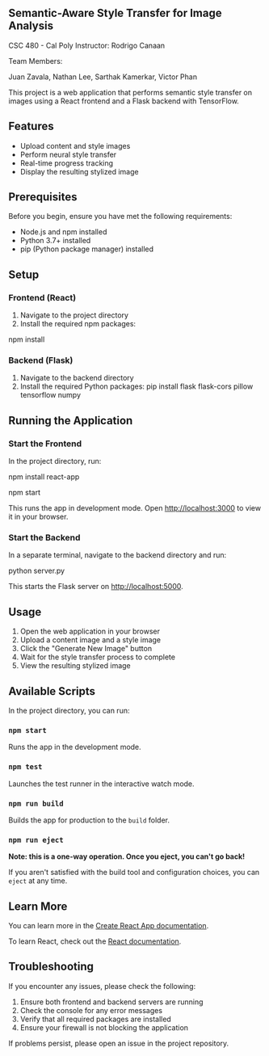 ## Semantic-Aware Style Transfer for Image Analysis
CSC 480 - Cal Poly
Instructor: Rodrigo Canaan

Team Members:

Juan Zavala,
Nathan Lee,
Sarthak Kamerkar,
Victor Phan

This project is a web application that performs semantic style transfer on images using a React frontend and a Flask backend with TensorFlow.

## Features

- Upload content and style images
- Perform neural style transfer
- Real-time progress tracking
- Display the resulting stylized image

## Prerequisites

Before you begin, ensure you have met the following requirements:

- Node.js and npm installed
- Python 3.7+ installed
- pip (Python package manager) installed

## Setup

### Frontend (React)

1. Navigate to the project directory
2. Install the required npm packages:

npm install

### Backend (Flask)

1. Navigate to the backend directory
2. Install the required Python packages:
pip install flask flask-cors pillow tensorflow numpy

## Running the Application

### Start the Frontend

In the project directory, run:

npm install react-app

npm start

This runs the app in development mode. Open [http://localhost:3000](http://localhost:3000) to view it in your browser.

### Start the Backend

In a separate terminal, navigate to the backend directory and run:

python server.py

This starts the Flask server on [http://localhost:5000](http://localhost:5000).

## Usage

1. Open the web application in your browser
2. Upload a content image and a style image
3. Click the "Generate New Image" button
4. Wait for the style transfer process to complete
5. View the resulting stylized image

## Available Scripts

In the project directory, you can run:

### `npm start`

Runs the app in the development mode.

### `npm test`

Launches the test runner in the interactive watch mode.

### `npm run build`

Builds the app for production to the `build` folder.

### `npm run eject`

**Note: this is a one-way operation. Once you eject, you can't go back!**

If you aren't satisfied with the build tool and configuration choices, you can `eject` at any time.

## Learn More

You can learn more in the [Create React App documentation](https://facebook.github.io/create-react-app/docs/getting-started).

To learn React, check out the [React documentation](https://reactjs.org/).

## Troubleshooting

If you encounter any issues, please check the following:

1. Ensure both frontend and backend servers are running
2. Check the console for any error messages
3. Verify that all required packages are installed
4. Ensure your firewall is not blocking the application

If problems persist, please open an issue in the project repository.


